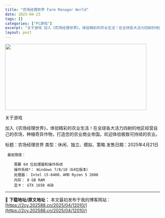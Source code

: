```yaml
---
title: "农场经理世界 Farm Manager World"
date: 2025-04-23
tags: []
categories: ["PC游戏"]
excerpt: "关于游戏 加入《农场经理世界》，体验精彩的农业生活！在全球各大活力四射的地区经营自己的农场，种植奇异作物，打造您的农业商业帝国。欢迎体验极致可持续的农业。 标题：农场经理世界 类型：休闲、独立、模拟、策略 发售日期：2025年4月21日 最低限度： 需要 64 位处理器和操作系统 操作系统*： Wi&hellip;"
layout: post
---
```


<img class="aligncenter size-full wp-image-11997" src="https://2cy.202588.cn/wp-content/uploads/2025/04/2025042312553227.webp" alt="" width="460" height="215" />

关于游戏

加入《农场经理世界》，体验精彩的农业生活！在全球各大活力四射的地区经营自己的农场，种植奇异作物，打造您的农业商业帝国。欢迎体验极致可持续的农业。

标题：农场经理世界
类型：休闲、独立、模拟、策略
发售日期：2025年4月21日 

     最低限度：

        需要 64 位处理器和操作系统
        操作系统*： Windows 7/8/10（64位版本）
        处理器： Intel i5-8400，AMD Ryzen 5 2600
        内存： 8 GB RAM
        显卡： GTX 1650 4GB


---
📖 **下载地址/原文地址：** 本文最初发布于我的博客网站：[https://2cy.202588.cn/2025/04/12010/](https://2cy.202588.cn/2025/04/12010/)
